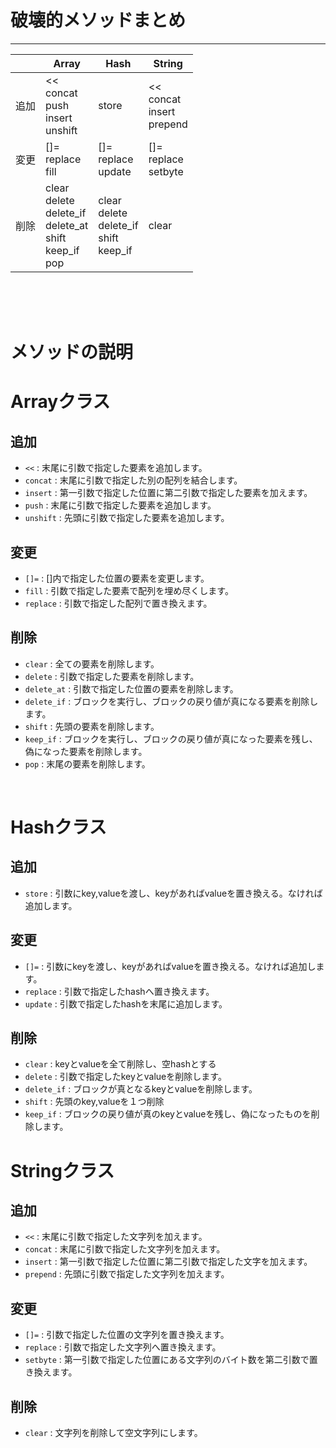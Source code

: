 # 破壊的メソッドまとめ
-----
||Array |Hash |String|
|--|--|--|--|
追加|<< <br>concat<br>push<br>insert<br>unshift |store |<< <br>concat<br>insert<br>prepend |
変更|[]=<br>replace<br>fill|[]=<br>replace<br>update|[]=<br>replace<br>setbyte|
削除|clear<br>delete<br>delete_if<br>delete_at<br>shift<br>keep_if<br>pop|clear<br>delete<br>delete_if<br>shift<br>keep_if|clear|

<br>
<br>
<br>

# メソッドの説明
# Arrayクラス
## 追加
-  `<<` : 末尾に引数で指定した要素を追加します。
-  `concat` : 末尾に引数で指定した別の配列を結合します。
-  `insert` : 第一引数で指定した位置に第二引数で指定した要素を加えます。
-  `push` : 末尾に引数で指定した要素を追加します。
-  `unshift` : 先頭に引数で指定した要素を追加します。
## 変更
-  `[]=` : []内で指定した位置の要素を変更します。
-  `fill` : 引数で指定した要素で配列を埋め尽くします。
-  `replace` : 引数で指定した配列で置き換えます。

## 削除
-  `clear` : 全ての要素を削除します。
-  `delete` : 引数で指定した要素を削除します。
-  `delete_at` : 引数で指定した位置の要素を削除します。
-  `delete_if` : ブロックを実行し、ブロックの戻り値が真になる要素を削除します。
-  `shift` : 先頭の要素を削除します。
-  `keep_if` :  ブロックを実行し、ブロックの戻り値が真になった要素を残し、偽になった要素を削除します。
-  `pop` : 末尾の要素を削除します。

<br>

# Hashクラス
## 追加
-  `store` : 引数にkey,valueを渡し、keyがあればvalueを置き換える。なければ追加します。

## 変更
-  `[]=` : 引数にkeyを渡し、keyがあればvalueを置き換える。なければ追加します。
-  `replace` : 引数で指定したhashへ置き換えます。
-  `update` : 引数で指定したhashを末尾に追加します。

## 削除
-  `clear` : keyとvalueを全て削除し、空hashとする
-  `delete` : 引数で指定したkeyとvalueを削除します。
-  `delete_if` : ブロックが真となるkeyとvalueを削除します。
-  `shift` : 先頭のkey,valueを１つ削除
-  `keep_if` : ブロックの戻り値が真のkeyとvalueを残し、偽になったものを削除します。

# Stringクラス
## 追加
-  `<<`  :  末尾に引数で指定した文字列を加えます。
-  `concat`  :  末尾に引数で指定した文字列を加えます。
-  `insert`  :  第一引数で指定した位置に第二引数で指定した文字を加えます。
-  `prepend`  :  先頭に引数で指定した文字列を加えます。

## 変更
-  `[]=`  :  引数で指定した位置の文字列を置き換えます。
-  `replace`  :  引数で指定した文字列へ置き換えます。
-  `setbyte`  :  第一引数で指定した位置にある文字列のバイト数を第二引数で置き換えます。

## 削除
-  `clear`  :  文字列を削除して空文字列にします。
